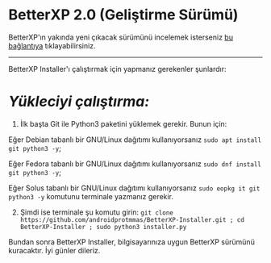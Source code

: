 
# **BetterXP 2.0 (Geliştirme Sürümü)**
BetterXP'ın  yakında yeni çıkacak sürümünü incelemek isterseniz [bu bağlantıya](https://github.com/androidprotmmas/BetterXP-Installer/tree/main/BetterXP) tıklayabilirsiniz.
__________________________________________________________________________________________________________________________________________________________________
BetterXP Installer'ı çalıştırmak için yapmanız gerekenler şunlardır:
# *Yükleciyi çalıştırma:*
1. İlk başta Git ile Python3 paketini yüklemek gerekir. Bunun için:

Eğer Debian tabanlı bir GNU/Linux dağıtımı kullanıyorsanız ```sudo apt install git python3 -y```; 

Eğer Fedora tabanlı bir GNU/Linux dağıtımı kullanıyorsanız ```sudo dnf install git python3 -y```; 

Eğer Solus tabanlı bir GNU/Linux dağıtımı kullanıyorsanız ```sudo eopkg it git python3 -y``` komutunu terminale yazmanız gerekir.

2. Şimdi ise terminale şu komutu girin: ```git clone https://github.com/androidprotmmas/BetterXP-Installer.git ; cd BetterXP-Installer ; sudo python3 installer.py```

Bundan sonra BetterXP Installer, bilgisayarınıza uygun BetterXP sürümünü kuracaktır. İyi günler dileriz.
